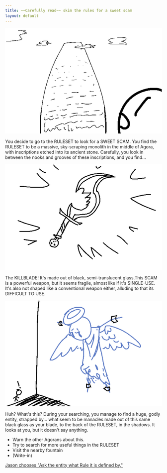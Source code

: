 ```yaml
---
title: ~~Carefully read~~ skim the rules for a sweet scam
layout: default
---
```



![The player stares upward at a towering monolith full of indecipherable text.](../images/update2a.png)


You decide to go to the RULESET to look for a SWEET SCAM. You find the
RULESET to be a massive, sky-scraping monolith in the middle of Agora, with
inscriptions etched into its ancient stone. Carefully, you look in between
the nooks and grooves of these inscriptions, and you find...

![A small, blade shaped like a raindrop with a jagged circular cut-out near the hilt.](../images/update2b.png)

The KILLBLADE! It's made out of black, semi-translucent glass.This SCAM is
a powerful weapon, but it seems fragile, almost like if it's SINGLE-USE.
It's also not shaped like a conventional weapon either, alluding to that
its DIFFICULT TO USE.

![An angelic figure is bound to the wall, above the ground, by bracers.](../images/update2c.png)

Huh? What's this? During your searching, you manage to find a huge, godly
entity, strapped by... what seem to be manacles made out of this same black
glass as your blade, to the back of the RULESET, in the shadows. It looks
at you, but it doesn't say anything.

- Warn the other Agorans about this.
- Try to search for more useful things in the RULESET
- Visit the nearby fountain
- (Write-in)

[Jason chooses "Ask the entity what Rule it is defined by."](update3.md)

